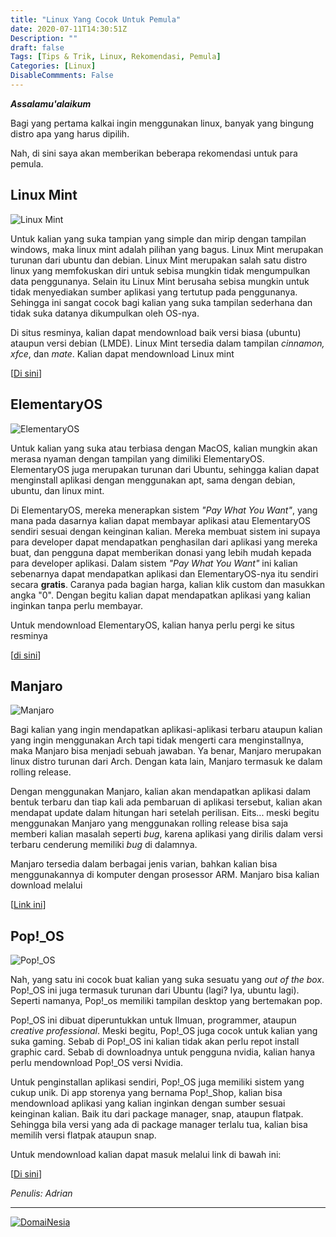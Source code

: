 ```yaml
---
title: "Linux Yang Cocok Untuk Pemula"
date: 2020-07-11T14:30:51Z
Description: ""
draft: false
Tags: [Tips & Trik, Linux, Rekomendasi, Pemula]
Categories: [Linux]
DisableCommments: False
---
```

***Assalamu'alaikum***

Bagi yang pertama kalkai ingin menggunakan linux, banyak yang bingung distro apa yang harus dipilih.

Nah, di sini saya akan memberikan beberapa rekomendasi untuk para pemula.


## Linux Mint

![Linux Mint](/gambar/linux/linux-mint.png)

Untuk kalian yang suka tampian yang simple dan mirip dengan tampilan windows, maka linux mint adalah pilihan yang bagus. Linux Mint merupakan turunan dari ubuntu dan debian. Linux Mint merupakan salah satu distro linux yang memfokuskan diri untuk sebisa mungkin tidak mengumpulkan data penggunanya. Selain itu Linux Mint berusaha sebisa mungkin untuk tidak menyediakan sumber aplikasi yang tertutup pada penggunanya. Sehingga ini sangat cocok bagi kalian yang suka tampilan sederhana dan tidak suka datanya dikumpulkan oleh OS-nya.

Di situs resminya, kalian dapat mendownload baik versi biasa (ubuntu) ataupun versi debian (LMDE). Linux Mint tersedia dalam tampilan *cinnamon, xfce*, dan *mate*. Kalian dapat mendownload Linux mint 

[[Di sini](https://www.linuxmint.com/)]



## ElementaryOS

![ElementaryOS](/gambar/linux/elementary.png)

Untuk kalian yang suka atau terbiasa dengan MacOS, kalian mungkin akan merasa nyaman dengan tampilan yang dimiliki ElementaryOS. ElementaryOS juga 
merupakan turunan dari Ubuntu, sehingga kalian dapat menginstall aplikasi dengan menggunakan apt, sama dengan debian, ubuntu, dan linux mint. 

Di ElementaryOS, mereka menerapkan sistem *"Pay What You Want"*, yang mana pada dasarnya kalian dapat membayar aplikasi atau ElementaryOS sendiri sesuai dengan keinginan kalian. Mereka membuat sistem ini supaya para developer dapat mendapatkan penghasilan dari aplikasi yang mereka buat, dan pengguna dapat memberikan donasi yang lebih mudah kepada para developer aplikasi. Dalam sistem *"Pay What You Want"* ini kalian sebenarnya dapat mendapatkan aplikasi dan ElementaryOS-nya itu sendiri secara **gratis**. Caranya pada bagian harga, kalian klik custom dan masukkan angka "0". Dengan begitu kalian dapat mendapatkan aplikasi yang kalian inginkan tanpa perlu membayar. 

Untuk mendownload ElementaryOS, kalian hanya perlu pergi ke situs resminya 

[[di sini](https://elementary.io/)] 



## Manjaro

![Manjaro](/gambar/linux/manjaro.png)

Bagi kalian yang ingin mendapatkan aplikasi-aplikasi terbaru ataupun kalian yang ingin menggunakan Arch tapi tidak mengerti cara menginstallnya, maka Manjaro bisa menjadi sebuah jawaban. Ya benar, Manjaro merupakan linux distro turunan dari Arch. Dengan kata lain, Manjaro termasuk ke dalam rolling release.

Dengan menggunakan Manjaro, kalian akan mendapatkan aplikasi dalam bentuk terbaru dan tiap kali ada pembaruan di aplikasi tersebut, kalian akan mendapat update dalam hitungan hari setelah perilisan. Eits... meski begitu menggunakan Manjaro yang menggunakan rolling release bisa saja memberi kalian masalah seperti *bug*, karena aplikasi yang dirilis dalam versi terbaru cenderung memiliki *bug* di dalamnya.

Manjaro tersedia dalam berbagai jenis varian, bahkan kalian bisa menggunakannya di komputer dengan prosessor ARM. Manjaro bisa kalian download melalui 

[[Link ini](https://manjaro.org/download/)]



## Pop!_OS

![Pop!_OS](/gambar/linux/pop_os.png)

Nah, yang satu ini cocok buat kalian yang suka sesuatu yang *out of the box*. Pop!_OS ini juga termasuk turunan dari Ubuntu (lagi? Iya, ubuntu lagi). Seperti namanya, Pop!_os memiliki tampilan desktop yang bertemakan pop. 

Pop!_OS ini dibuat diperuntukkan untuk Ilmuan, programmer, ataupun *creative professional*. Meski begitu, Pop!_OS juga cocok untuk kalian yang suka gaming. Sebab di Pop!_OS ini kalian tidak akan perlu repot install graphic card. Sebab di downloadnya untuk pengguna nvidia, kalian hanya perlu mendownload Pop!_OS versi Nvidia.

Untuk penginstallan aplikasi sendiri, Pop!_OS juga memiliki sistem yang cukup unik. Di app storenya yang bernama Pop!_Shop, kalian bisa mendownload aplikasi yang kalian inginkan dengan sumber sesuai keinginan kalian. Baik itu dari package manager, snap, ataupun flatpak. Sehingga bila versi yang ada di package manager terlalu tua, kalian bisa memilih versi flatpak ataupun snap.

Untuk mendownload kalian dapat masuk melalui link di bawah ini:

[[Di sini](https://pop.system76.com/)]


*Penulis: Adrian*

---
<a href="https://www.domainesia.com/?aff=11990" target="_blank"><img src="https://goo.gl/VtL511" alt="DomaiNesia"></a>
